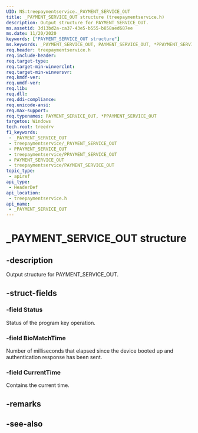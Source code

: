 ```yaml
---
UID: NS:treepaymentservice._PAYMENT_SERVICE_OUT
title: _PAYMENT_SERVICE_OUT structure (treepaymentservice.h)
description: Output structure for PAYMENT_SERVICE_OUT.
ms.assetid: 3d13bd2a-ca37-43e5-b555-b858aed687ee
ms.date: 11/20/2020
keywords: ["PAYMENT_SERVICE_OUT structure"]
ms.keywords: _PAYMENT_SERVICE_OUT, PAYMENT_SERVICE_OUT, *PPAYMENT_SERVICE_OUT,
req.header: treepaymentservice.h
req.include-header: 
req.target-type: 
req.target-min-winverclnt: 
req.target-min-winversvr: 
req.kmdf-ver: 
req.umdf-ver: 
req.lib: 
req.dll: 
req.ddi-compliance: 
req.unicode-ansi: 
req.max-support: 
req.typenames: PAYMENT_SERVICE_OUT, *PPAYMENT_SERVICE_OUT
targetos: Windows
tech.root: treedrv
f1_keywords:
 - _PAYMENT_SERVICE_OUT
 - treepaymentservice/_PAYMENT_SERVICE_OUT
 - PPAYMENT_SERVICE_OUT
 - treepaymentservice/PPAYMENT_SERVICE_OUT
 - PAYMENT_SERVICE_OUT
 - treepaymentservice/PAYMENT_SERVICE_OUT
topic_type:
 - apiref
api_type:
 - HeaderDef
api_location:
 - treepaymentservice.h
api_name:
 - _PAYMENT_SERVICE_OUT
---
```


# _PAYMENT_SERVICE_OUT structure

## -description

Output structure for PAYMENT_SERVICE_OUT.

## -struct-fields

### -field Status

Status of the program key operation.

### -field BioMatchTime

Number of milliseconds that elapsed since the device booted up and authentication response has been sent.

### -field CurrentTime

Contains the current time.

## -remarks

## -see-also
